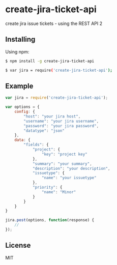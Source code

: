 # create-jira-ticket-api
create jira issue tickets - using the REST API 2


## Installing

Using npm:

```bash
$ npm install -g create-jira-ticket-api
```
```bash
$ var jira = require('create-jira-ticket-api');
```


## Example

```javascript
var jira = require('create-jira-ticket-api');

var options = {
	config: {
		"host": "your jira host",
		"username": "your jira username",
		"password": "your jira password",
		"datatype": "json"
	},
	data: {
		"fields": {
			"project": {
				"key": "project key"
			},
			"summary": "your summary",
			"description": "your description",
			"issuetype": {
				"name": "your issuetype"
			},
			"priority": {
				"name": "Minor"
			}
		}
	}
}

jira.post(options, function(response) {
	//
});

```

## License

MIT
